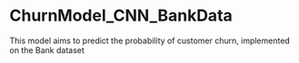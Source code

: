 # ChurnModel_CNN_BankData
This model aims to predict the probability of customer churn, implemented  on the Bank dataset
